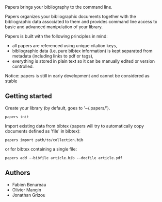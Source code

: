 Papers brings your bibliography to the command line.

Papers organizes your bibliographic documents together with the bibliographic data associated to them and provides command line access to basic and advanced manipulation of your library.

Papers is built with the following principles in mind:

 - all papers are referenced using unique citation keys,
 - bibliographic data (i.e. pure bibtex information) is kept separated from metadata (including links to pdf or tags),
 - everything is stored in plain text so it can be manually edited or version controlled.


Notice: papers is still in early development and cannot be considered as stable


Getting started
---------------
Create your library (by default, goes to '~/.papers/').

    papers init

Import existing data from bibtex (papers will try to automatically copy documents defined as 'file' in bibtex):

    papers import path/to/collection.bib
or for bibtex containing a single file:

    papers add --bibfile article.bib --docfile article.pdf


Authors
-------

 - Fabien Benureau
 - Olivier Mangin
 - Jonathan Grizou
